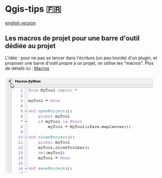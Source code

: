 # Qgis-tips :fr:

[english version](README.md)

## Les macros de projet pour une barre d'outil dédiée au projet

L'idée : pour ne pas se lancer dans l'écriture (un peu lourde) d'un plugin, et proposer une barre d'outil propre à un projet, on utilise les "macros". Plus de détails ici : [Macros](macros/LISEZMOI.md)

![alt text](macros/macros.gif)